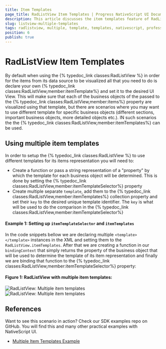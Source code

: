 ```yaml
---
title: Item Templates
page_title: RadListView Item Templates | Progress NativeScript UI Documentation
description: This article discusses the item templates feature of RadListView.
slug: listview-multiple-templates
tags: radlistview, multiple, template, templates, nativescript, professional, ui
position: 6
publish: true
---
```


# RadListView Item Templates
By default when using the {% typedoc_link classes:RadListView %} in order for the items from its data source to be visualized all that you need to do is declare your own {% typedoc_link classes:RadListView,member:itemTemplate%} and set it to the desired UI View. This will make sure that each of the business objects of the passed to the {% typedoc_link classes:RadListView,member:items%} property are visualized using that template, but there are scenarios where you may want to use different template for specific business objects (different sections, important business objects, more detailed objects etc.). IN such scenarios the the {% typedoc_link classes:RadListView,member:itemTemplates%} can be used.

## Using multiple item templates
In order to setup the {% typedoc_link classes:RadListView %} to use different templates for its items representation you will need to:
* Create a function or pass a string representation of a "property" by which the template for each business object will be determined. This is done by setting the {% typedoc_link classes:RadListView,member:itemTemplateSelector%} property
* Create multiple separate `template`, add them to the {% typedoc_link classes:RadListView,member:itemTemplates%} collection property and set their `key` to the desired unique template identifier. The `key` is what will be used to do the comparison in the {% typedoc_link classes:RadListView,member:itemTemplateSelector%}

#### Example 1: Setting up `itemTemplateSelector` and `itemTemplates`

In the code snippets bellow we are declaring multiple `<template></template>` instances in the XML and setting them to the `RadListView.itemTemplates`. After that we are creating a function in our `bindingContext` that simply returns the property of the business object that will be used to determine the template of its item representation and finally we are binding that function to the {% typedoc_link classes:RadListView,member:itemTemplateSelector%}  property:

<snippet id='listview-multiple-templates'/>
<snippet id='listview-multiple-templates-context'/>
<snippet id='listview-multiple-templates-model'/>

#### Figure 1: RadListView with multiple item templates:
![RadListView: Multiple item templates](../../img/ns_ui/list-view-multiple-templates-ios.png "iOS")  ![RadListView: Multiple item templates](../../img/ns_ui/list-view-multiple-templates-android.png "Android")

## References
Want to see this scenario in action?
Check our SDK examples repo on GitHub. You will find this and many other practical examples with NativeScript UI.

* [Multiple Item Templates Example](https://github.com/NativeScript/nativescript-ui-samples/tree/master/listview/app/examples/multiple-templates)
